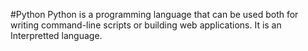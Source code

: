 #Python
Python is a programming language that can be used both for writing command-line scripts or building web applications. It is an Interpretted language.